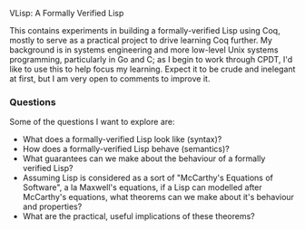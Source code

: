 VLisp: A Formally Verified Lisp

This contains experiments in building a formally-verified Lisp using
Coq, mostly to serve as a practical project to drive learning Coq
further. My background is in systems engineering and more low-level
Unix systems programming, particularly in Go and C; as I begin to work
through CPDT, I'd like to use this to help focus my learning. Expect
it to be crude and inelegant at first, but I am very open to comments
to improve it.

### Questions

Some of the questions I want to explore are:

* What does a formally-verified Lisp look like (syntax)?
* How does a formally-verified Lisp behave (semantics)?
* What guarantees can we make about the behaviour of a formally
  verified Lisp?
* Assuming Lisp is considered as a sort of "McCarthy's Equations of
  Software", a la Maxwell's equations, if a Lisp can modelled after
  McCarthy's equations, what theorems can we make about it's behaviour
  and properties?
* What are the practical, useful implications of these theorems?
